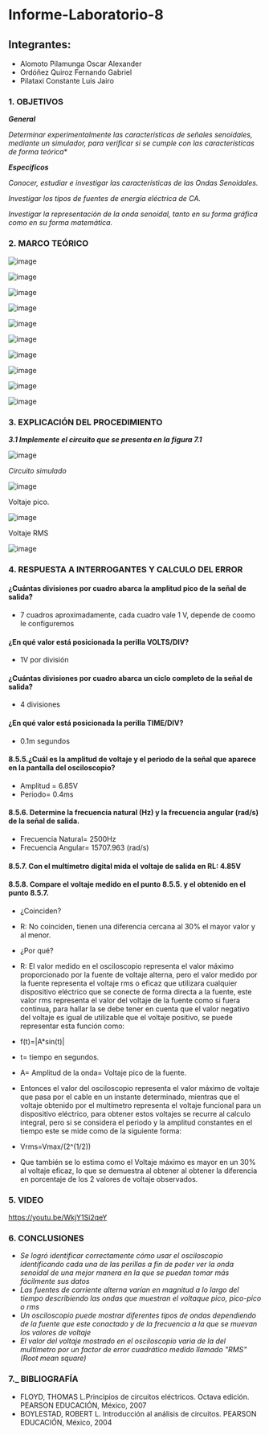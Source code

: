 # Informe-Laboratorio-8

## Integrantes:

  * Alomoto Pilamunga Oscar Alexander
  * Ordóñez Quiroz Fernando Gabriel
  * Pilataxi Constante Luis Jairo

### 1. OBJETIVOS

***General***

*Determinar experimentalmente las características de señales senoidales, mediante un simulador, para verificar si se cumple con las 
características de forma teórica**

***Especificos*** 

*Conocer, estudiar e investigar las características de las Ondas Senoidales.*

*Investigar los tipos de fuentes de energía eléctrica de CA.*

*Investigar la representación de la onda senoidal, tanto en su forma gráfica como
en su forma matemática.*

### 2. MARCO TEÓRICO

![image](https://user-images.githubusercontent.com/104925648/219509366-bca36d49-fd49-49e4-be45-04392521d79e.png)

![image](https://user-images.githubusercontent.com/104925648/219542130-3608fc30-2e06-436e-b98f-42357b913604.png)

![image](https://user-images.githubusercontent.com/104925648/219542158-011b82a1-14c2-4644-b602-71c0c4a2e2a0.png)

![image](https://user-images.githubusercontent.com/104925648/219540581-f57b3595-d985-414d-986a-e1421c3e57cd.png)

![image](https://user-images.githubusercontent.com/104925648/219540614-762eb18e-1495-400f-8bce-dc4968abea80.png)

![image](https://user-images.githubusercontent.com/104925648/219540647-c578356a-96f1-473d-9b64-c9679f65f9ed.png)

![image](https://user-images.githubusercontent.com/104925648/219540755-e8993115-8700-4253-a452-a48317b15cbe.png)

![image](https://user-images.githubusercontent.com/104925648/219540799-9beb0afa-7866-409f-8213-67788bdb9a16.png)

![image](https://user-images.githubusercontent.com/104925648/219540838-6c1531cf-9359-478e-a3f2-4b3464f9601f.png)

![image](https://user-images.githubusercontent.com/104925648/219540863-11b09fbb-e0f7-4ef6-b0cc-d0cbf206d2d1.png)

### 3. EXPLICACIÓN DEL PROCEDIMIENTO

***3.1 Implemente el circuito que se presenta en la figura 7.1***

![image](https://user-images.githubusercontent.com/116774906/219546996-62bb3cf5-e184-4d74-8ba0-36e5f22b6383.png)

*Circuito simulado*

![image](https://user-images.githubusercontent.com/116774906/219546500-8e72b7d1-0c5f-47b2-842e-2620919d6567.png)

Voltaje pico.

![image](https://user-images.githubusercontent.com/116774906/219546899-ee8bcc98-0ba0-4a7e-84f0-92e7eab58aaf.png)

Voltaje RMS

![image](https://user-images.githubusercontent.com/116774906/219546432-68c090a7-539a-4a6c-86a8-cdf61c1fa152.png)


### 4. RESPUESTA A INTERROGANTES Y CALCULO DEL ERROR

#### ¿Cuántas divisiones por cuadro abarca la amplitud pico de la señal de salida?

* 7 cuadros aproximadamente, cada cuadro vale 1 V, depende de coomo le configuremos

#### ¿En qué valor está posicionada la perilla VOLTS/DIV?

* 1V por división

#### ¿Cuántas divisiones por cuadro abarca un ciclo completo de la señal de salida?

* 4 divisiones

#### ¿En qué valor está posicionada la perilla TIME/DIV?

* 0.1m segundos

#### 8.5.5.¿Cuál es la amplitud de voltaje y el periodo de la señal que aparece en la pantalla del osciloscopio?

* Amplitud = 6.85V 
* Periodo= 0.4ms

#### 8.5.6. Determine la frecuencia natural (Hz) y la frecuencia angular (rad/s) de la señal de salida.

* Frecuencia Natural= 2500Hz 
* Frecuencia Angular= 15707.963 (rad/s)

#### 8.5.7. Con el multímetro digital mida el voltaje de salida en RL: 4.85V
#### 8.5.8. Compare el voltaje medido en el punto 8.5.5. y el obtenido en el punto 8.5.7.

* ¿Coinciden?
 
 - R: No coinciden, tienen una diferencia cercana al 30% el mayor valor y al menor. 

* ¿Por qué?
 - R: El valor medido en el osciloscopio representa el valor máximo proporcionado por la fuente de voltaje alterna, pero el valor medido por la fuente representa el voltaje rms o eficaz que utilizara cualquier dispositivo eléctrico que se conecte de forma directa a la fuente, este valor rms representa el valor del voltaje de la fuente como si fuera continua, para hallar la se debe tener en cuenta que el valor negativo del voltaje es igual de utilizable que el voltaje positivo, se puede representar esta función como: 

* f(t)=|A*sin(t)|

 - t= tiempo en segundos.
 - A= Amplitud de la onda= Voltaje pico de la fuente. 
 
- Entonces el valor del osciloscopio representa el valor máximo de voltaje que pasa por el cable en un instante determinado, mientras que el voltaje obtenido por el multímetro representa el voltaje funcional para un dispositivo eléctrico, para obtener estos voltajes se recurre al calculo integral, pero si se considera el periodo y la amplitud constantes en el tiempo este se mide como de la siguiente forma: 

* Vrms=Vmax/(2^(1/2))

- Que también se lo estima como el Voltaje máximo es mayor en un 30% al voltaje eficaz, lo que se demuestra al obtener al obtener la diferencia en porcentaje de los 2 valores de voltaje observados. 

### 5. VIDEO

https://youtu.be/WkjY1Si2qeY

### 6. CONCLUSIONES

- *Se logró identificar correctamente cómo usar el osciloscopio identificando cada una de las perillas a fin de poder ver la onda senoidal de 
   una mejor manera en la que se puedan tomar más fácilmente sus datos*
- *Las fuentes de corriente alterna varían en magnitud a lo largo del tiempo describiendo las ondas que muestran el voltaque pico, pico-pico o rms*
- *Un osciloscopio puede mostrar diferentes tipos de ondas dependiendo de la fuente que este conactado y de la frecuencia a la que se muevan los valores de voltaje*
- *El valor del voltaje mostrado en el osciloscopio varia de la del multímetro por un factor de error cuadrático medido llamado "RMS" (Root mean square)*

### 7._ BIBLIOGRAFÍA

- FLOYD, THOMAS L.Principios de circuitos eléctricos. Octava edición. PEARSON EDUCACIÓN, México, 2007
- BOYLESTAD, ROBERT L. Introducción al análisis de circuitos. PEARSON EDUCACIÓN, México, 2004
